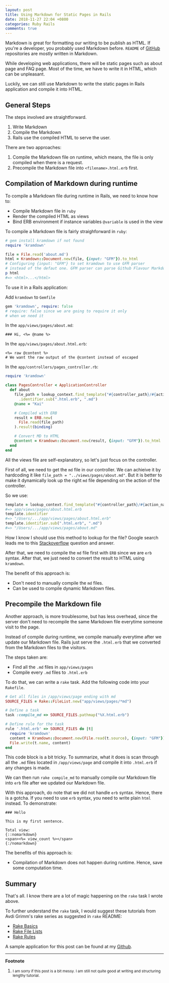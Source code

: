 ```yaml
---
layout: post
title: Using Markdown for Static Pages in Rails
date: 2018-11-27 22:04 +0800
categories: Ruby Rails
comments: true
---
```


Markdown is great for formatting our writing to be publish as HTML. If you're a
developer, you probably used Markdown before. `README` of [GitHub][1] repositories
are mostly written in Markdown.

While developing web applications, there will be static pages such as
about page and FAQ page. Most of the time, we have to write it in HTML, which can
be unpleasant.

Luckily, we can still  use Markdown to write the static pages in Rails application
and compile it into HTML.

## General Steps

The steps involved are straightforward.

1. Write Markdown
2. Compile the Markdown
3. Rails use the compiled HTML to serve the user.

There are two approaches:

1. Compile the Markdown file on runtime, which means, the file is only compiled when
   there is a request.
2. Precompile the Markdown file into `<filename>.html.erb` first.

## Compilation of Markdown during runtime

To compile a Markdown file during runtime in Rails, we need to know how to:

- Compile Markdown file in `ruby`
- Render the compiled HTML as views
- Bind ERB environment if instance variables `@variable` is used in the view

To compile a Markdown file is fairly straighforward in `ruby`:

```ruby
# gem install kramdown if not found
require 'kramdown'

file = File.read('about.md')
html = Kramdown::Document.new(file, {input: "GFM"}).to_html
# Configuring {input: "GFM"} to set kramdown to use GFM parser
# instead of the defaut one. GFM parser can parse Github Flavour Markdown.
p html
#=> <html>...</html>
```

To use it in a Rails application:

Add `kramdown` to `Gemfile`
```ruby
gem 'kramdown', require: false
# require: false since we are going to require it only
# when we need it
```

In the `app/views/pages/about.md`:
```
### Hi, <%= @name %>
```

In the `app/views/pages/about.html.erb`:
```erb
<%= raw @content %>
# We want the raw output of the @content instead of escaped
```

In the `app/controllers/pages_controller.rb`:
```ruby
require 'kramdown'

class PagesController < ApplicationController
  def about
    file_path = lookup_context.find_template("#{controller_path}/#{action_name}")
      .identifier.sub(".html.erb", ".md")
    @name = "Kai"

    # Compiled with ERB
    result = ERB.new(
      File.read(file_path)
    ).result(binding)

    # Convert MD to HTML
    @content = Kramdown::Document.new(result, {input: "GFM"}).to_html
  end
end
```

All the views file are self-explanatory, so let's just focus on the controller.

First of all, we need to get the `md` file in our controller. We can achieive
it by hardcoding it like `file_path = "../views/pages/about.md"`. But it is
better to make it dynamically look up the right `md` file depending on the
action of the controller.

So we use:
```ruby
template = lookup_context.find_template("#{controller_path}/#{action_name}")
#=> app/views/pages/about.html.erb
template.identifier
#=> "/Users/.../app/views/pages/about.html.erb"
template.identifier.sub(".html.erb", ".md")
#=> "/Users/.../app/views/pages/about.md"
```

How I know I should use this method to lookup for the file? Google search leads me to this [Stackoverflow][2] question and answer.

After that, we need to compile the `md` file first with `ERB` since we are `erb` syntax. After that, we just need to convert the result to HTML using `kramdown`.

The benefit of this approach is:

- Don't need to manually compile the `md` files.
- Can be used to compile dynamic Markdown files.

## Precompile the Markdown file

Another approach, is more troublesome, but has less overhead, since the server don't need to recompile the same Markdown file everytime someone visit to the page.

Instead of compile during runtime, we compile manually everytime after we
update our Markdown file. Rails just serve the `.html.erb` that we
converted from the Markdown files to the visitors.

The steps taken are:

- Find all the `.md` files in `app/views/pages`
- Compile every `.md` files to `.html.erb`

To do that, we can write a `rake` task. Add the following code into your
`Rakefile`.
```ruby
# Get all files in /app/views/page ending with md
SOURCE_FILES = Rake::FileList.new("app/views/pages/*md")

# Define a task
task :compile_md => SOURCE_FILES.pathmap("%X.html.erb")

# Define rule for the task
rule '.html.erb' => SOURCE_FILES do |t|
  require 'kramdown'
  content = Kramdown::Document.new(File.read(t.source), {input: "GFM"}).to_html
  File.write(t.name, content)
end
```

This code block is a bit tricky. To summarize, what it does is scan through all
the `.md` files located in `/app/views/page` and compile it into `.html.erb` if
any changes is made.

We can then run `rake compile_md` to manually compile our Markdown file into
`erb` file after we updated our Markdown file.

With this approach, do note that we did not handle `erb` syntax. Hence, there
is a gotcha. If you need to use `erb` syntax, you need to write plain `html`
instead. To demonstrate:

```
### Hello

This is my first sentence.

Total view:
{::nomarkdown}
<span><%= view_count %></span>
{:/nomarkdown}
```

The benefits of this approach is:

- Compilation of Markdown does not happen during runtime. Hence, save some
  computation time.

## Summary

That's all. I know there are a lot of magic happening on the `rake` task I wrote above.

To further understand the `rake` task, I would suggest these tutorials from Avdi
Grimm's rake series as suggested in `rake` README:

- [Rake Basics](http://www.virtuouscode.com/2014/04/21/rake-part-1-basics/)
- [Rake File Lists](http://www.virtuouscode.com/2014/04/22/rake-part-2-file-lists/)
- [Rake Rules](http://www.virtuouscode.com/2014/04/23/rake-part-3-rules/)

A sample application for this post can be found at my [Github][3].

[1]: https://github.com
[2]: https://stackoverflow.com/questions/34126212/get-path-of-corresponding-controller-action-view-file
[3]: https://github.com/kw7oe/sample-md-static-pages

---

**Footnote**

1. <small>I am sorry if this post is a bit messy. I am still not quite good at writing and structuring lengthy tutorial.</small>

